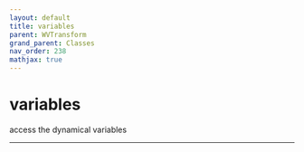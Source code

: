 ```yaml
---
layout: default
title: variables
parent: WVTransform
grand_parent: Classes
nav_order: 238
mathjax: true
---
```


#  variables

access the dynamical variables


---

